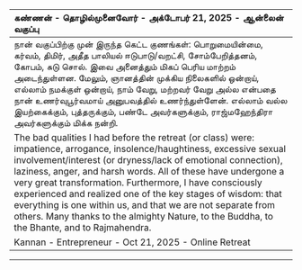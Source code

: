
|கண்ணன் - தொழில்முனைவோர் - அக்டோபர் 21, 2025 - ஆன்லைன் வகுப்பு|
| :--- | 
| நான் வகுப்பிற்கு முன் இருந்த கெட்ட குணங்கள்: பொறுமையின்மை, கர்வம், திமிர், அதீத பாலியல் ஈடுபாடு/வறட்சி, சோம்பேறித்தனம், கோபம், சுடு சொல். இவை அனைத்தும் மிகப் பெரிய மாற்றம் அடைந்துள்ளன. மேலும், ஞானத்தின் முக்கிய நிலைகளில் ஒன்றாய், எல்லாம் நமக்குள் ஒன்றாய், நாம் வேறு, மற்றவர் வேறு அல்ல என்பதை நான் உணர்வுபூர்வமாய் அனுபவத்தில் உணர்ந்துள்ளேன். எல்லாம் வல்ல இயற்கைக்கும், புத்தருக்கும், பண்டே அவர்களுக்கும், ராஜ்மஹேந்திரா அவர்களுக்கும் மிக்க நன்றி. |
| The bad qualities I had before the retreat (or class) were: impatience, arrogance, insolence/haughtiness, excessive sexual involvement/interest (or dryness/lack of emotional connection), laziness, anger, and harsh words. All of these have undergone a very great transformation. Furthermore, I have consciously experienced and realized one of the key stages of wisdom: that everything is one within us, and that we are not separate from others. Many thanks to the almighty Nature, to the Buddha, to the Bhante, and to Rajmahendra. |
| Kannan - Entrepreneur - Oct 21, 2025 - Online Retreat |


****
